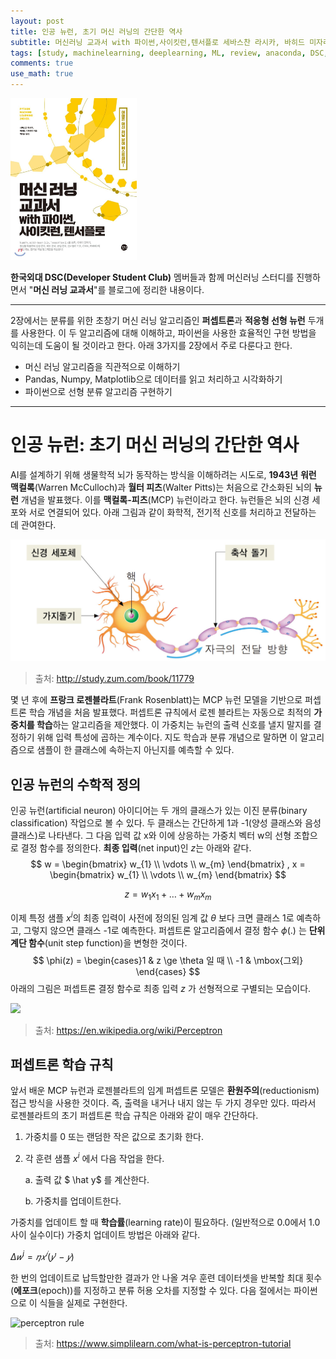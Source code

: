 ```yaml
---
layout: post
title: 인공 뉴런, 초기 머신 러닝의 간단한 역사
subtitle: 머신러닝 교과서 with 파이썬,사이킷런,텐서플로 세바스찬 라시카, 바히드 미자리리 지음, 박해선 옮김
tags: [study, machinelearning, deeplearning, ML, review, anaconda, DSC, 머신러닝교과서2장]
comments: true
use_math: true
---
```

<img src="../img/ml_review/ml_book.jpg" width="40%" alt="머신러닝 교과서"/>

**한국외대 DSC(Developer Student Club)** 멤버들과 함께 머신러닝 스터디를 진행하면서 "**머신 러닝 교과서**"를 블로그에 정리한 내용이다.

---

2장에서는 분류를 위한 초창기 머신 러닝 알고리즘인 **퍼셉트론**과 **적응형 선형 뉴런** 두개를 사용한다. 이 두 알고리즘에 대해 이해하고, 파이썬을 사용한 효율적인 구현 방법을 익히는데 도움이 될 것이라고 한다. 아래 3가지를 2장에서 주로 다룬다고 한다.

- 머신 러닝 알고리즘을 직관적으로 이해하기
- Pandas, Numpy, Matplotlib으로 데이터를 읽고 처리하고 시각화하기
- 파이썬으로 선형 분류 알고리즘 구현하기

---

# 인공 뉴런: 초기 머신 러닝의 간단한 역사

AI를 설계하기 위해 생물학적 뇌가 동작하는 방식을 이해하려는 시도로, **1943년** **워런 맥컬록**(Warren McCulloch)과 **월터 피츠**(Walter Pitts)는 처음으로 간소화된 뇌의 **뉴런** 개념을 발표했다. 이를 **맥컬록-피츠**(MCP) 뉴런이라고 한다. 뉴런들은 뇌의 신경 세포와 서로 연결되어 있다. 아래 그림과 같이 화학적, 전기적 신호를 처리하고 전달하는 데 관여한다.

<img src="../img/ml_review/neuron.jpg" alt="neuron"/>

> 출처: http://study.zum.com/book/11779

몇 년 후에 **프랑크 로젠블라트**(Frank Rosenblatt)는 MCP 뉴런 모델을 기반으로 퍼셉트론 학습 개념을 처음 발표했다. 퍼셉트론 규칙에서 로젠 블라트는 자동으로 최적의 **가중치를 학습**하는 알고리즘을 제안했다. 이 가중치는 뉴런의 출력 신호를 낼지 말지를 결정하기 위해 입력 특성에 곱하는 계수이다. 지도 학습과 분류 개념으로 말하면 이 알고리즘으로 샘플이 한 클래스에 속하는지 아닌지를 예측할 수 있다.

## 인공 뉴런의 수학적 정의

인공 뉴런(artificial neuron) 아이디어는 두 개의 클래스가 있는 이진 분류(binary classification) 작업으로 볼 수 있다. 두 클래스는 간단하게 1과 -1(양성 클래스와 음성 클래스)로 나타낸다. 그 다음 입력 값 x와 이에 상응하는 가중치 벡터 w의 선형 조합으로 결정 함수를 정의한다. **최종 입력**(net input)인 $z$는 아래와 같다.
$$
w = \begin{bmatrix}
           w_{1} \\
           \vdots \\
           w_{m}
         \end{bmatrix}
,
x = \begin{bmatrix}
           w_{1} \\
           \vdots \\
           w_{m}
         \end{bmatrix}
$$

$$
z = w_1x_1 + \dots + w_mx_m
$$



이제 특정 샘플 $x^i$의 최종 입력이 사전에 정의된 임계 값 $\theta$ 보다 크면 클래스 1로 예측하고, 그렇지 않으면 클래스 -1로 예측한다. 퍼셉트론 알고리즘에서 결정 함수 $\phi(.)$ 는 **단위 계단 함수**(unit step function)을 변형한 것이다.
$$
\phi(z) = \begin{cases}1 & z \ge \theta  일 때 \\ 
-1 & \mbox{그외} \end{cases}
$$
아래의 그림은 퍼셉트론 결정 함수로 최종 입력 $z$ 가 선형적으로 구별되는 모습이다.

<img src="https://upload.wikimedia.org/wikipedia/commons/thumb/f/fe/Kernel_Machine.svg/1200px-Kernel_Machine.svg.png"/>

> 출처: https://en.wikipedia.org/wiki/Perceptron



## 퍼셉트론 학습 규칙

앞서 배운 MCP 뉴런과 로젠블라트의 임계 퍼셉트론 모델은 **환원주의**(reductionism) 접근 방식을 사용한 것이다.  즉, 출력을 내거나 내지 않는 두 가지 경우만 있다. 따라서 로젠블라트의 초기 퍼셉트론 학습 규칙은 아래와 같이 매우 간단하다.

1. 가중치를 0 또는 랜덤한 작은 값으로 초기화 한다.

2. 각 훈련 샘플 $x^i$ 에서 다음 작업을 한다.

   a. 출력 값 $ \hat y$ 를 계산한다.

   b. 가중치를 업데이트한다.

가중치를 업데이트 할 때 **학습률**(learning rate)이 필요하다. (일반적으로 0.0에서 1.0 사이 실수이다) 가중치 업데이트 방법은 아래와 같다.

$Δ𝑤^i=𝜂𝑥^𝑖(𝑦′−𝑦)$

한 번의 업데이트로 납득할만한 결과가 안 나올 겨우 훈련 데이터셋을 반복할 최대 횟수(**에포크**(epoch))를 지정하고 분류 허용 오차를 지정할 수 있다. 다음 절에서는 파이썬으로 이 식들을 실제로 구현한다.

<img src="https://www.simplilearn.com/ice9/free_resources_article_thumb/symbolic-representation-of-perceptron-learning-rule.jpg" alt="perceptron rule"/>

> 출처: https://www.simplilearn.com/what-is-perceptron-tutorial



